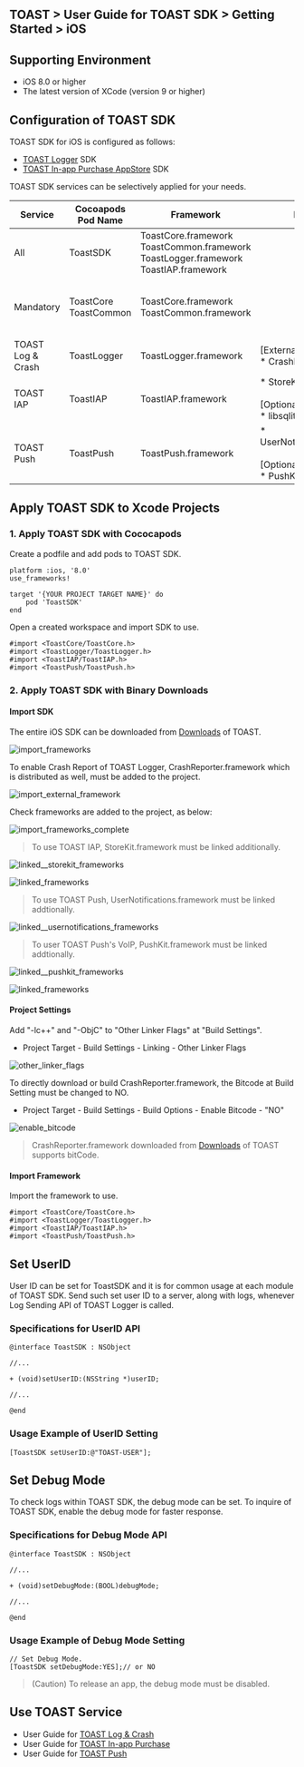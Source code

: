 ## TOAST > User Guide for TOAST SDK > Getting Started > iOS

## Supporting Environment 

* iOS 8.0 or higher
* The latest version of XCode (version 9 or higher)

## Configuration of TOAST SDK

TOAST SDK for iOS is configured as follows: 

* [TOAST Logger](./log-collector-ios) SDK
* [TOAST In-app Purchase AppStore](./iap-ios) SDK

TOAST SDK services can be selectively applied for your needs. 

| Service  | Cocoapods Pod Name | Framework | Dependency | Build Settings |
| --- | --- | --- | --- | --- |
| All | ToastSDK | ToastCore.framework<br/>ToastCommon.framework<br/>ToastLogger.framework<br/>ToastIAP.framework |  |  |
| Mandatory   | ToastCore<br/>ToastCommon | ToastCore.framework<br/>ToastCommon.framework | | OTHER_LDFLAGS = (<br/>    "-ObjC",<br/>    "-lc++" <br/>); |
| TOAST Log & Crash | ToastLogger | ToastLogger.framework | [External & Optional]<br/> * CrashReporter.framework | ENABLE_BITCODE = NO; |
| TOAST IAP | ToastIAP | ToastIAP.framework | * StoreKit.framework<br/><br/>[Optional]<br/> * libsqlite3.tdb | |
| TOAST Push | ToastPush | ToastPush.framework | * UserNotifications.framework<br/><br/>[Optional]<br/> * PushKit.framework | |

## Apply TOAST SDK to Xcode Projects

### 1. Apply TOAST SDK with Cococapods

Create a podfile and add pods to TOAST SDK. 

```podspec
platform :ios, '8.0'
use_frameworks!

target '{YOUR PROJECT TARGET NAME}' do
    pod 'ToastSDK'
end
```

Open a created workspace and import SDK to use. 

```objc
#import <ToastCore/ToastCore.h>
#import <ToastLogger/ToastLogger.h>
#import <ToastIAP/ToastIAP.h>
#import <ToastPush/ToastPush.h>
```

### 2. Apply TOAST SDK with Binary Downloads 

#### Import SDK

The entire iOS SDK can be downloaded from [Downloads](../../../Download/#toast-sdk) of TOAST.  

![import_frameworks](http://static.toastoven.net/toastcloud/sdk/ios/overview_import_frameworks_folder.png)

To enable Crash Report of TOAST Logger, CrashReporter.framework which is distributed as well, must be added to the project. 

![import_external_framework](http://static.toastoven.net/toastcloud/sdk/ios/overview_import_external_folder.png)

Check frameworks are added to the project, as below:  

![import_frameworks_complete](http://static.toastoven.net/toastcloud/sdk/ios/overview_import_complete_folder.png)

> To use TOAST IAP, StoreKit.framework must be linked additionally. 

![linked__storekit_frameworks](http://static.toastoven.net/toastcloud/sdk/ios/overview_link_frameworks_StoreKit.png)

![linked_frameworks](http://static.toastoven.net/toastcloud/sdk/ios/overview_link_frameworks_noAdSupport_IAP.png)

> To use TOAST Push, UserNotifications.framework must be linked addtionally.

![linked__usernotifications_frameworks](http://static.toastoven.net/toastcloud/sdk/ios/overview_link_frameworks_UserNotifications.png)

> To user TOAST Push's VoIP, PushKit.framework must be linked addtionally.

![linked__pushkit_frameworks](http://static.toastoven.net/toastcloud/sdk/ios/overview_link_frameworks_PushKit.png)

![linked_frameworks](http://static.toastoven.net/toastcloud/sdk/ios/overview_link_frameworks_Push.png)


#### Project Settings

Add "-lc++" and "-ObjC" to "Other Linker Flags" at "Build Settings". 

* Project Target - Build Settings - Linking - Other Linker Flags

![other_linker_flags](http://static.toastoven.net/toastcloud/sdk/ios/overview_settings_flags.png)

To directly download or build CrashReporter.framework, the Bitcode at Build Setting must be changed to NO.  

* Project Target - Build Settings - Build Options - Enable Bitcode - "NO"

![enable_bitcode](http://static.toastoven.net/toastcloud/sdk/ios/overview_settings_bitcode.png)
> CrashReporter.framework downloaded from [Downloads](../../../Download/#toast-sdk) of TOAST supports bitCode. 

#### Import Framework 

Import the framework to use. 

```objc
#import <ToastCore/ToastCore.h>
#import <ToastLogger/ToastLogger.h>
#import <ToastIAP/ToastIAP.h>
#import <ToastPush/ToastPush.h>
```

## Set UserID 

User ID can be set for ToastSDK and it is for common usage at each module of TOAST SDK.
Send such set user ID to a server, along with logs, whenever Log Sending API of TOAST Logger is called. 

### Specifications for UserID API

```objc
@interface ToastSDK : NSObject

//...

+ (void)setUserID:(NSString *)userID;

//...

@end
```

### Usage Example of UserID Setting

```objc
[ToastSDK setUserID:@"TOAST-USER"];
```
## Set Debug Mode

To check logs within TOAST SDK, the debug mode can be set. 
To inquire of TOAST SDK, enable the debug mode for faster response.  

### Specifications for Debug Mode API 


```objc
@interface ToastSDK : NSObject

//...

+ (void)setDebugMode:(BOOL)debugMode;

//...

@end
```

### Usage Example of Debug Mode Setting 

```objc
// Set Debug Mode.
[ToastSDK setDebugMode:YES];// or NO
```

> (Caution) To release an app, the debug mode must be disabled.  

## Use TOAST Service 

* User Guide for [TOAST Log & Crash](./log-collector-ios) 
* User Guide for [TOAST In-app Purchase](./iap-ios) 
* User Guide for [TOAST Push](./push-ios)
